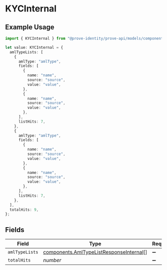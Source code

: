 # KYCInternal

## Example Usage

```typescript
import { KYCInternal } from "@prove-identity/prove-api/models/components";

let value: KYCInternal = {
  amlTypeLists: [
    {
      amlType: "amlType",
      fields: [
        {
          name: "name",
          source: "source",
          value: "value",
        },
        {
          name: "name",
          source: "source",
          value: "value",
        },
      ],
      listHits: 7,
    },
    {
      amlType: "amlType",
      fields: [
        {
          name: "name",
          source: "source",
          value: "value",
        },
        {
          name: "name",
          source: "source",
          value: "value",
        },
      ],
      listHits: 7,
    },
  ],
  totalHits: 9,
};
```

## Fields

| Field                                                                                              | Type                                                                                               | Required                                                                                           | Description                                                                                        |
| -------------------------------------------------------------------------------------------------- | -------------------------------------------------------------------------------------------------- | -------------------------------------------------------------------------------------------------- | -------------------------------------------------------------------------------------------------- |
| `amlTypeLists`                                                                                     | [components.AmlTypeListResponseInternal](../../models/components/amltypelistresponseinternal.md)[] | :heavy_minus_sign:                                                                                 | N/A                                                                                                |
| `totalHits`                                                                                        | *number*                                                                                           | :heavy_minus_sign:                                                                                 | N/A                                                                                                |